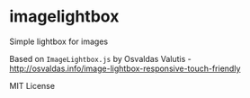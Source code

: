 imagelightbox
=============

Simple lightbox for images

Based on `ImageLightbox.js` by Osvaldas Valutis - http://osvaldas.info/image-lightbox-responsive-touch-friendly

MIT License


